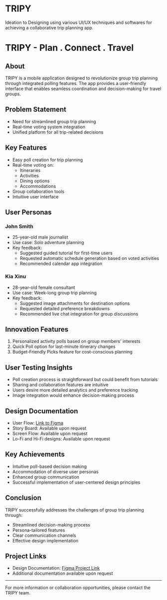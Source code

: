 # TRIPY
Ideation to Designing using various UI/UX techniques and softwares for achieving a collaborative trip planning app.

# TRIPY - Plan . Connect . Travel

## About
TRIPY is a mobile application designed to revolutionize group trip planning through integrated polling features. The app provides a user-friendly interface that enables seamless coordination and decision-making for travel groups.

## Problem Statement
- Need for streamlined group trip planning
- Real-time voting system integration
- Unified platform for all trip-related decisions

## Key Features
- Easy poll creation for trip planning
- Real-time voting on:
  - Itineraries
  - Activities
  - Dining options
  - Accommodations
- Group collaboration tools
- Intuitive user interface

## User Personas

### John Smith
- 25-year-old male journalist
- Use case: Solo adventure planning
- Key feedback:
  - Suggested guided tutorial for first-time users
  - Requested automatic schedule generation based on voted activities
  - Recommended calendar app integration

### Kia Xinu
- 28-year-old female consultant
- Use case: Week-long group trip planning
- Key feedback:
  - Suggested image attachments for destination options
  - Requested detailed preference breakdowns
  - Recommended live chat integration for group discussions

## Innovation Features
1. Personalized activity polls based on group members' interests
2. Quick Poll option for last-minute itinerary changes
3. Budget-Friendly Picks feature for cost-conscious planning

## User Testing Insights
- Poll creation process is straightforward but could benefit from tutorials
- Sharing and collaboration features are intuitive
- Users desire more detailed analytics and preference tracking
- Image integration would enhance decision-making process

## Design Documentation
- User Flow: [Link to Figma](https://www.figma.com/file/xukXrWVLTl7qmx3Tnpcn0e/TRIPY-User-Flow?type=whiteboard&node-id=0%3A1&t=SPtRTw9mzOg5cShB-1)
- Story Board: Available upon request
- Screen Flow: Available upon request
- Lo-Fi and Hi-Fi designs: Available upon request

## Key Achievements
- Intuitive poll-based decision making
- Accommodation of diverse user personas
- Enhanced group communication
- Successful implementation of user-centered design principles

## Conclusion
TRIPY successfully addresses the challenges of group trip planning through:
- Streamlined decision-making process
- Persona-tailored features
- Clear communication channels
- Effective design implementation

## Project Links
- Design Documentation: [Figma Project Link](https://www.figma.com/file/xukXrWVLTl7qmx3Tnpcn0e/TRIPY-User-Flow?type=whiteboard&node-id=0%3A1&t=SPtRTw9mzOg5cShB-1)
- Additional documentation available upon request

---
For more information or collaboration opportunities, please contact the TRIPY team.

